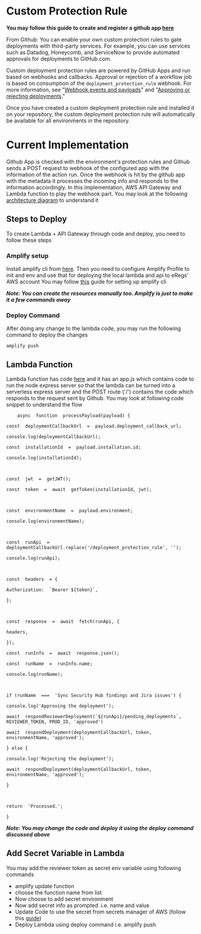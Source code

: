 # Custom Protection Rule
**You may follow this guide to create and register a github app [here](https://docs.github.com/en/actions/deployment/protecting-deployments/creating-custom-deployment-protection-rules)**

From Github:
You can enable your own custom protection rules to gate deployments with third-party services. For example, you can use services such as Datadog, Honeycomb, and ServiceNow to provide automated approvals for deployments to GitHub.com.

Custom deployment protection rules are powered by GitHub Apps and run based on webhooks and callbacks. Approval or rejection of a workflow job is based on consumption of the  `deployment_protection_rule`  webhook. For more information, see "[Webhook events and payloads](https://docs.github.com/en/webhooks-and-events/webhooks/webhook-events-and-payloads#deployment_protection_rule)" and "[Approving or rejecting deployments](https://docs.github.com/en/actions/deployment/protecting-deployments/creating-custom-deployment-protection-rules#approving-or-rejecting-deployments)."

Once you have created a custom deployment protection rule and installed it on your repository, the custom deployment protection rule will automatically be available for all environments in the repository.

# Current Implementation
Github App is checked with the environment's protection rules and Github sends a POST request to webhook of the configured app with the information of the action run. Once the webhook is hit by the github app with the metadata it processes the incoming info and responds to the information accordingly. 
In this implementation, AWS API Gateway and  Lambda function to play the webhook part. You may look at the following [architecture diagram](https://drive.google.com/file/d/1KtjpuduLridV42X4L5-JAbYWLkXXI-dt/view?usp=sharing) to understand it
## Steps to Deploy
To create Lambda + API Gateway through code and deploy, you need to follow these steps
### Amplify setup
Install amplify cli from [here](https://docs.amplify.aws/cli/start/install/). Then you need to configure Amplify Profile to init and env and use that for deploying the local lambda and api to eRegs' AWS account
You may follow [this](https://truthfulwrites.blogspot.com/2022/07/set-up-aws-amplify-with-js-websites.html) guide for setting up amplify cli

***Note: You can create the resources manually too. Amplify is just to make it a few commands away***
### Deploy Command
After doing any change to the lambda code, you may run the following command to deploy the changes

    amplify push

## Lambda Function
Lambda function has code [here](https://github.com/maira-samtek/test-custom-rules/tree/main/amplify/backend/function/testcustomrules168ff630/src) and it has an app.js which contains code to run the node express server so that the lambda can be turned into a serverless express server and the POST route ('/') contains the code which responds to the request sent by Github. You may look at following code snippet to understand the flow

        async  function  processPayload(payload) {
    
    const  deploymentCallbackUrl  =  payload.deployment_callback_url;
    
    console.log(deploymentCallbackUrl);
    
    const  installationId  =  payload.installation.id;
    
    console.log(installationId);
    
      
    
    const  jwt  =  getJWT();
    
    const  token  =  await  getToken(installationId, jwt);
    
      
    
    const  environmentName  =  payload.environment;
    
    console.log(environmentName);
    
      
    
    const  runApi  =  deploymentCallbackUrl.replace('/deployment_protection_rule', '');
    
    console.log(runApi);
    
      
    
    const  headers  = {
    
    Authorization:  `Bearer ${token}`,
    
    };
    
      
    
    const  response  =  await  fetch(runApi, {
    
    headers,
    
    });
    
    const  runInfo  =  await  response.json();
    
    const  runName  =  runInfo.name;
    
    console.log(runName);
    
      
    
    if (runName  ===  'Sync Security Hub findings and Jira issues') {
    
    console.log('Approving the deployment');
    
    await  respondReviewerDeployment(`${runApi}/pending_deployments`, REVIEWER_TOKEN, PROD_ID, 'approved')
    
    await  respondDeployment(deploymentCallbackUrl, token, environmentName, 'approved');
    
    } else {
    
    console.log('Rejecting the deployment');
    
    await  respondDeployment(deploymentCallbackUrl, token, environmentName, 'approved');
    
    }
    
      
    
    return  'Processed.';
    
    }

***Note: You may change the code and deploy it using the deploy command discussed above***
## Add Secret Variable in Lambda
You may add the reviewer token as secret env variable using following commands


- amplify update function
- choose the function name from list
- Now choose to add secret environment
- Now add secret info as prompted .i.e. name and value
- Update Code to use the secret from secrets manager of AWS (follow this [guide](https://dev.to/aws-builders/how-to-use-secrete-manager-in-aws-lambda-node-js-3j80))
- Deploy Lambda using deploy command i.e. amplify push
